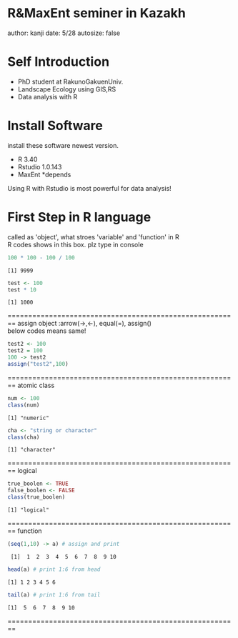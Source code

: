 R&MaxEnt seminer in Kazakh
========================================================
author: kanji
date: 5/28
autosize: false

Self Introduction
========================================================
- PhD student at RakunoGakuenUniv.
- Landscape Ecology using GIS,RS
- Data analysis with R

Install Software
========================================================
install these software newest version.
- R 3.40
- Rstudio 1.0.143
- MaxEnt *depends

Using R with Rstudio is most powerful for data analysis!

First Step in R language
========================================================

called as 'object', what stroes 'variable' and 'function' in R  
R codes shows in this box. plz type in console

```r
100 * 100 - 100 / 100
```

```
[1] 9999
```

```r
test <- 100
test * 10
```

```
[1] 1000
```

========================================================
assign object :arrow(->,<-), equal(=), assign()  
below codes means same!

```r
test2 <- 100
test2 = 100
100 -> test2
assign("test2",100)
```

========================================================
atomic class

```r
num <- 100
class(num)
```

```
[1] "numeric"
```

```r
cha <- "string or charactor"
class(cha)
```

```
[1] "character"
```

========================================================
logical

```r
true_boolen <- TRUE
false_boolen <- FALSE
class(true_boolen)
```

```
[1] "logical"
```

========================================================
function

```r
(seq(1,10) -> a) # assign and print
```

```
 [1]  1  2  3  4  5  6  7  8  9 10
```

```r
head(a) # print 1:6 from head
```

```
[1] 1 2 3 4 5 6
```

```r
tail(a) # print 1:6 from tail
```

```
[1]  5  6  7  8  9 10
```

========================================================

















